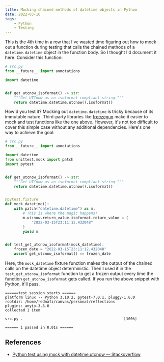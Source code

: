 ```yaml
---
title: Mocking chained methods of datetime objects in Python
date: 2022-03-16
tags:
    - Python
    - Testing
---
```


This is the 4th time in a row that I've wasted time figuring out how to mock out a
function during testing that calls the chained methods of a `datetime.datetime` object
in the function body. So I thought I'd document it here. Consider this function:

```python
# src.py
from __future__ import annotations

import datetime


def get_utcnow_isoformat() -> str:
    """Get UTCnow as an isoformat compliant string."""
    return datetime.datetime.utcnow().isoformat()
```

How'd you test it? Mocking out `datetime.datetime` is tricky because of its immutable
nature. Third-party libraries like [freezegun](https://github.com/spulec/freezegun)
make it easier to mock and test functions like the one above. However, it's not too difficult
to cover this simple case without any additional dependencies. Here's one way to achieve
the goal:

```python
# src.py
from __future__ import annotations

import datetime
from unittest.mock import patch
import pytest


def get_utcnow_isoformat() -> str:
    """Get UTCnow as an isoformat compliant string."""
    return datetime.datetime.utcnow().isoformat()


@pytest.fixture
def mock_datetime():
    with patch("datetime.datetime") as m:
        # This is where the magic happens!
        m.utcnow.return_value.isoformat.return_value = (
            "2022-03-15T23:11:12.432048"
        )
        yield m


def test_get_utcnow_isoformat(mock_datetime):
    frozen_date = "2022-03-15T23:11:12.432048"
    assert get_utcnow_isoformat() == frozen_date
```

Here, the `mock_datetime` fixture function makes the output of the chained calls on the
datetime object deterministic. Then I used it in the `test_get_utcnow_isoformat`
function to get a frozen output every time the function `get_utcnow_isoformat` gets
called. If you run the above snippet with Python, it'll pass.

```
======test session starts ======
platform linux -- Python 3.10.2, pytest-7.0.1, pluggy-1.0.0
rootdir: /home/rednafi/canvas/personal/reflections
plugins: anyio-3.5.0
collected 1 item

src.py .                                              [100%]

====== 1 passed in 0.01s ======
```

## References

* [Python test using mock with datetime.utcnow — Stackoverflow](https://stackoverflow.com/questions/57671585/python-test-using-mock-with-datetime-utcnow)
